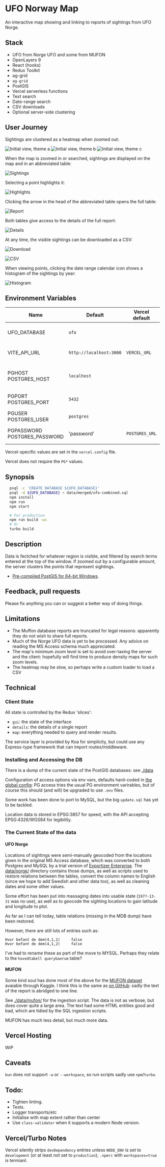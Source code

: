 # UFO Norway Map

An interactive map showing and linking to reports of sightings from UFO Norge.

## Stack

* UFO from Norge UFO and some from MUFON
* OpenLayers 9
* React (hooks)
* Redux Toolkit 
* ag-grid
* `ag-grid`
* PostGIS
* Vercel serverless functions
* Text search
* Date-range search
* CSV downloads
* Optional server-side clustering

## User Journey

Sightings are clustered as a heatmap when zoomed out:

![Initial view, theme a](./docs/images/init-1.png)
![Initial view, theme b](./docs/images/init-2.png)
![Initial view, theme c](./docs/images/init-3.png)

When the map is zoomed in or searched, sightings are displayed on the map and in an abbreviated table:

![Sightings](./docs/images/search-text.png)

Selecting a point highlights it:

![Highlights](./docs/images/selection.png)

Clicking the arrow in the head of the abbreviated table opens the full table:

![Report](./docs/images/wide-report.png)

Both tables give access to the details of the full report:

![Details](./docs/images/details.png)

At any time, the visible sightings can be downloaded as a CSV:

![Download](./docs/images/save-csv.png)

![CSV](./docs/images/csv.png)

When viewing points, clicking the date range calendar icon  shows a histogram of the sightings by year:

![Histogram](./docs/images/histogram.png)

## Environment Variables

| Name                         | Default                 | Vercel default | Description                  |
|------------------------------|-------------------------| ---------------|------------------------------|
| UFO_DATABASE                 | `ufo`                   |                | Name of the database         |
| VITE_API_URL                 | `http://localhost:3000` | `VERCEL_URL`   | The Node.js API host         |
| PGHOST POSTGRES_HOST         | `localhost`             |                | The PostGIS host machine     |
| PGPORT POSTGRES_PORT         | `5432`                  |                | The PostGIS host port        |
| PGUSER POSTGRES_USER         | `postgres`              |                | PostGIS user name            |
| PGPASSWORD POSTGRES_PASSWORD | 'password'              | `POSTGRES_URL` | PostGIS URL from Verce       |

Vercel-specific values are set in the `vercel.config` file.

Vercel does not require  the `PG*` values.

## Synopsis

```bash
  psql -c 'CREATE DATABASE ${UFO_DATABASE}'
  psql -d ${UFO_DATABASE} < data/merged/ufo-combined.sql
  npm install
  npm run
  npm start

  # For production
  npm run build -ws
  # Or
  turbo build
```

## Description

Data is fectched for whatever region is visible, and filtered by search terms entered at the top of the window. 
If zoomed out by a configurable amount, the server clusters the points that represent sightings.

* [Pre-compiled PostGIS for 64-bit Windows](https://download.osgeo.org/postgis/windows/pg11/postgis-bundle-pg11x64-setup-3.3.3-1.exe).

## Feedback, pull requests

Please fix anything you can or suggest a better way of doing things.

## Limitations

* The Muffon database reports are truncated for legal reasons: apparently they do not wish to share full reports.
* Much of the Norge UFO data is yet to be processed. Any advice on reading the MS Access schema much appreciated.
* The map's minimum zoom level is set to avoid over-taxing the server and the client: hopefully will find time to produce density maps for such zoom levels.
* The heatmap may be slow, so perhaps write a custom loader to load a CSV

## Technical

### Client State

All state is controlled by the Redux 'slices':

- `gui`: the state of the interface
- `details`: the details of a single report
- `map`: everything needed to query and render results.

The service layer is provided by Koa for simplicity, but could use any Express-type framework that can import routes/middleware.

### Installing and Accessing the DB

There is a dump of the current state of the PostGIS databases: see [./data](./data)

Configuration of access options via env vars, defaults hard-coded in [the global config](./packages/config/): PG access tries the usual PG environment varirables, but of course this should (and will) be upgraded to use `.env` files.

Some work has been done to port to MySQL, but the big `update.sql` has yet to be tackled.

Location data is stored in EPSG:3857 for speed, with the API accepting EPSG:4326/WGS84 for legibility.

### The Current State of the data

#### UFO Norge

Locations of sightings were semi-manually geocoded from the locations given in the original MS Access database, which was converted to both Postgres and MySQL by a trial version of [Exportizer Enterprise](https://www.vlsoftware.net/exportizer/). The [data/norge/](data/norge/) directory contains those dumps, as well as scripts used to restore relations between the tables, convert the column names to English (since we hope to add Swedish and other data too), as well as cleaning dates and some other values.

Some effort has been put into massaging dates into usable state (`197?-13-31` was no use), as well as to geocode the sighting locations to gain latitude and longitude to plot.

As far as I can tell today, table relations (missing in the MDB dump) have been restored.

However, there are still lots of entries such as:

    Hvor befant de dem(4,1,1)	  false
    Hvor befant de dem(4,1,2)	  false

I've had to rename these as part of the move to MYSQL. Perhaps they relate to the `hovedtabell querybaerum` table?

#### MUFON

Some kind soul has done most of the above for the [MUFON dataset](data\mufon\datapackage.info.json) avaiable through Kaggle. I think this is the same as [on GitHub](https://github.com/planetsig/ufo-reports): sadly the text of the report is abridged to one line.

See [./data/mufon/](./data/mufon/) for the ingestion script. The data is not as verbose, but does cover quite a large area. The text had some HTML entities good and bad, which are tidied by the SQL ingestion scripts.

MUFON has much less detail, but much more data.

## Vercel Hosting

WiP

## Caveats

`bun` does not support `-w` or `--workspace`, so run scripts sadly use `npm`/`turbo`.

## Todo:

* Tighten linting.
* Tests.
* Logger transports/etc
* Initialise with map extent rather than center
* Use `class-validator` when it supports a modern Node version.

## Vercel/Turbo Notes

Vercel silently strips `devDependency` entries unless `NODE_ENV` is set to `developemnt` (or at least not set to `production`); `.npmrc` with `workspaces=true` is termianl.


